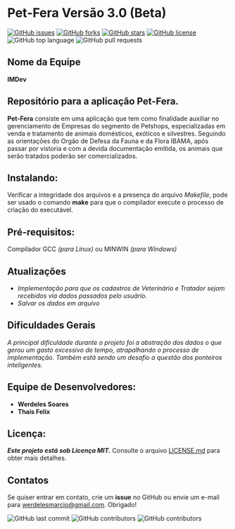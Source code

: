# Pet-Fera Versão 3.0 (Beta)

[![GitHub issues](https://img.shields.io/github/issues/werdelesmarcio/PetFera3.0?style=for-the-badge)](https://github.com/werdelesmarcio/PetFera3.0/issues?style=for-the-badge) [![GitHub forks](https://img.shields.io/github/forks/werdelesmarcio/PetFera3.0?style=for-the-badge)](https://github.com/werdelesmarcio/PetFera3.0/network?style=for-the-badge)  [![GitHub stars](https://img.shields.io/github/stars/werdelesmarcio/PetFera3.0?style=for-the-badge)](https://github.com/werdelesmarcio/PetFera3.0/stargazers?style=for-the-badge)  [![GitHub license](https://img.shields.io/github/license/werdelesmarcio/PetFera3.0?style=for-the-badge)](https://github.com/werdelesmarcio/PetFera3.0/blob/main/LICENSE?style=for-the-badge)  ![GitHub top language](https://img.shields.io/github/languages/top/werdelesmarcio/PetFera3.0?style=for-the-badge)  ![GitHub pull requests](https://img.shields.io/github/issues-pr/werdelesmarcio/PetFera3.0?style=for-the-badge) 

## Nome da Equipe
**IMDev**

## Repositório para a aplicação Pet-Fera.
**Pet-Fera** consiste em uma aplicação que tem como finalidade auxiliar no gerenciamento de Empresas do segmento de Petshops, especializadas em venda e tratamento de animais domésticos, exóticos e silvestres. Seguindo as orientações do Orgão de Defesa da Fauna e da Flora IBAMA, após passar por vistoria e com a devida documentação emitida, os animais que serão tratados poderão ser comercializados. 

## Instalando:
Verificar a integridade dos arquivos e a presença do arquivo _Makefile_, pode ser usado o comando **make** para que o compilador execute o processo de criação do executável. 

## Pré-requisitos:
Compilador GCC _(para Linux)_ ou MINWIN _(para Windows)_

## Atualizações
* _Implementação para que os cadastros de Veterinário e Tratador sejam recebidos via dados passados pelo usuário._
* _Salvar os dados em arquivo_

## Dificuldades Gerais
_A principal dificuldade durante o projeto foi a abstração dos dados o que gerou um gasto excessivo de tempo, atrapalhando o processo de implementação. Também está sendo um desafio a questão dos ponteiros inteligentes._

## Equipe de Desenvolvedores:
* **Werdeles Soares**
* **Thais Felix**


## Licença: 
***Este projeto está sob Licença MIT.***
Consulte o arquivo [LICENSE.md](https://github.com/werdelesmarcio/PetFera3.0/blob/main/LICENSE) para obter mais detalhes.

## Contatos
Se quiser entrar em contato, crie um **issue** no GitHub ou envie um e-mail para werdelesmarcio@gmail.com. Obrigado!

<img alt="GitHub last commit" src="https://img.shields.io/github/last-commit/werdelesmarcio/PetFera3.0?style=for-the-badge">  <img alt="GitHub contributors" src="https://img.shields.io/github/contributors/werdelesmarcio/PetFera3.0?style=for-the-badge">  <img alt="GitHub contributors" src="https://img.shields.io/github/repo-size/werdelesmarcio/PetFera3.0?label=REPOSIT%C3%93RIO&logo=GITHUB&style=for-the-badge">
